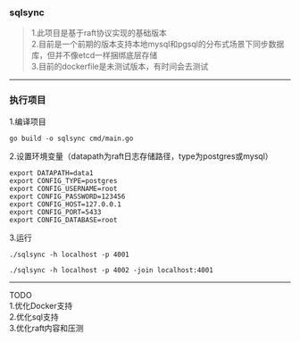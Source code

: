 ### sqlsync
> 1.此项目是基于raft协议实现的基础版本  
> 2.目前是一个前期的版本支持本地mysql和pgsql的分布式场景下同步数据库，但并不像etcd一样捆绑底层存储  
> 3.目前的dockerfile是未测试版本，有时间会去测试
---
### 执行项目
1.编译项目
```
go build -o sqlsync cmd/main.go
```
2.设置环境变量（datapath为raft日志存储路径，type为postgres或mysql）
```
export DATAPATH=data1
export CONFIG_TYPE=postgres
export CONFIG_USERNAME=root
export CONFIG_PASSWORD=123456
export CONFIG_HOST=127.0.0.1
export CONFIG_PORT=5433
export CONFIG_DATABASE=root
```
3.运行
```
./sqlsync -h localhost -p 4001
```
```
./sqlsync -h localhost -p 4002 -join localhost:4001
```
---
TODO  
1.优化Docker支持  
2.优化sql支持  
3.优化raft内容和压测